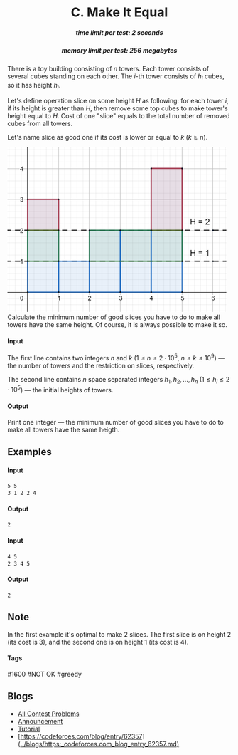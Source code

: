 <h1 style='text-align: center;'> C. Make It Equal</h1>

<h5 style='text-align: center;'>time limit per test: 2 seconds</h5>
<h5 style='text-align: center;'>memory limit per test: 256 megabytes</h5>

There is a toy building consisting of $n$ towers. Each tower consists of several cubes standing on each other. The $i$-th tower consists of $h_i$ cubes, so it has height $h_i$.

Let's define operation slice on some height $H$ as following: for each tower $i$, if its height is greater than $H$, then remove some top cubes to make tower's height equal to $H$. Cost of one "slice" equals to the total number of removed cubes from all towers.

Let's name slice as good one if its cost is lower or equal to $k$ ($k \ge n$).

 ![](images/04c69c291a9d3427b5241b8003fea6f22f5989cd.png) Calculate the minimum number of good slices you have to do to make all towers have the same height. Of course, it is always possible to make it so.

#### Input

The first line contains two integers $n$ and $k$ ($1 \le n \le 2 \cdot 10^5$, $n \le k \le 10^9$) — the number of towers and the restriction on slices, respectively.

The second line contains $n$ space separated integers $h_1, h_2, \dots, h_n$ ($1 \le h_i \le 2 \cdot 10^5$) — the initial heights of towers.

#### Output

Print one integer — the minimum number of good slices you have to do to make all towers have the same heigth.

## Examples

#### Input


```text
5 5  
3 1 2 2 4  

```
#### Output


```text
2  

```
#### Input


```text
4 5  
2 3 4 5  

```
#### Output


```text
2  

```
## Note

In the first example it's optimal to make $2$ slices. The first slice is on height $2$ (its cost is $3$), and the second one is on height $1$ (its cost is $4$).



#### Tags 

#1600 #NOT OK #greedy 

## Blogs
- [All Contest Problems](../Educational_Codeforces_Round_52_(Rated_for_Div._2).md)
- [Announcement](../blogs/Announcement.md)
- [Tutorial](../blogs/Tutorial.md)
- [https://codeforces.com/blog/entry/62357](../blogs/https:_codeforces.com_blog_entry_62357.md)
